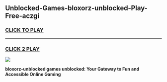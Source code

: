 
## Unblocked-Games-bloxorz-unblocked-Play-Free-aczgi
<h3>
<a href="https://premium76.site?title=bloxorz-unblocked&ref=10A">CLICK TO PLAY</a></h3>
<hr>

<h3>
<a href="https://premium76.site?title=bloxorz-unblocked&ref=10A">CLICK 2 PLAY</a>
  
</h3>

<a href="https://premium76.site?title=bloxorz-unblocked&ref=10A"><img src="https://clearcache.store/games.png"></a>


**bloxorz-unblocked games unblocked: Your Gateway to Fun and Accessible Online Gaming**
